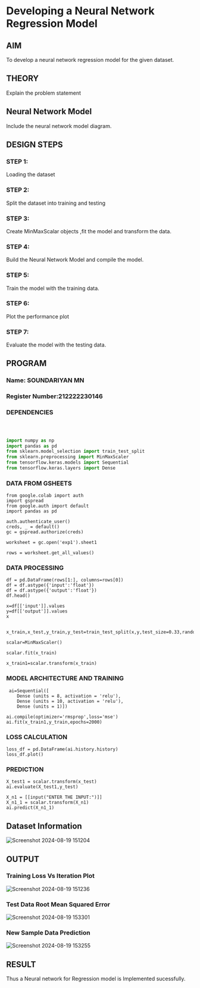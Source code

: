 # Developing a Neural Network Regression Model

## AIM

To develop a neural network regression model for the given dataset.

## THEORY

Explain the problem statement

## Neural Network Model

Include the neural network model diagram.

## DESIGN STEPS

### STEP 1:

Loading the dataset

### STEP 2:

Split the dataset into training and testing

### STEP 3:

Create MinMaxScalar objects ,fit the model and transform the data.

### STEP 4:

Build the Neural Network Model and compile the model.

### STEP 5:

Train the model with the training data.

### STEP 6:

Plot the performance plot

### STEP 7:

Evaluate the model with the testing data.

## PROGRAM
### Name: SOUNDARIYAN MN
### Register Number:212222230146

### DEPENDENCIES
```python



import numpy as np
import pandas as pd
from sklearn.model_selection import train_test_split
from sklearn.preprocessing import MinMaxScaler
from tensorflow.keras.models import Sequential
from tensorflow.keras.layers import Dense


```
### DATA FROM GSHEETS
```
from google.colab import auth
import gspread
from google.auth import default
import pandas as pd

auth.authenticate_user()
creds, _ = default()
gc = gspread.authorize(creds)

worksheet = gc.open('exp1').sheet1

rows = worksheet.get_all_values()
```
### DATA PROCESSING
```
df = pd.DataFrame(rows[1:], columns=rows[0])
df = df.astype({'input':'float'})
df = df.astype({'output':'float'})
df.head()

x=df[['input']].values
y=df[['output']].values
x


x_train,x_test,y_train,y_test=train_test_split(x,y,test_size=0.33,random_state=33)

scalar=MinMaxScaler()

scalar.fit(x_train)

x_train1=scalar.transform(x_train)

```

### MODEL ARCHITECTURE AND TRAINING
```
 ai=Sequential([
    Dense (units = 8, activation = 'relu'),
    Dense (units = 10, activation = 'relu'),
    Dense (units = 1)])

ai.compile(optimizer='rmsprop',loss='mse')
ai.fit(x_train1,y_train,epochs=2000)
```
### LOSS CALCULATION

```
loss_df = pd.DataFrame(ai.history.history)
loss_df.plot()
```

### PREDICTION
```
X_test1 = scalar.transform(x_test)
ai.evaluate(X_test1,y_test)

X_n1 = [[input("ENTER THE INPUT:")]]
X_n1_1 = scalar.transform(X_n1)
ai.predict(X_n1_1)
```

## Dataset Information
![Screenshot 2024-08-19 151204](https://github.com/user-attachments/assets/9caf09c2-ee46-43f2-b64d-8b8ddea04356)



## OUTPUT

### Training Loss Vs Iteration Plot
![Screenshot 2024-08-19 151236](https://github.com/user-attachments/assets/cc6905ad-aa76-49c7-9020-db4571fa9b78)


### Test Data Root Mean Squared Error
![Screenshot 2024-08-19 153301](https://github.com/user-attachments/assets/4da39e9f-f197-46e1-bddc-3038e03cd4b7)


### New Sample Data Prediction
![Screenshot 2024-08-19 153255](https://github.com/user-attachments/assets/71b2fc35-0cfc-41a7-8881-0f2e239bf4d2)


## RESULT

Thus a Neural network for Regression model is Implemented sucessfully.
